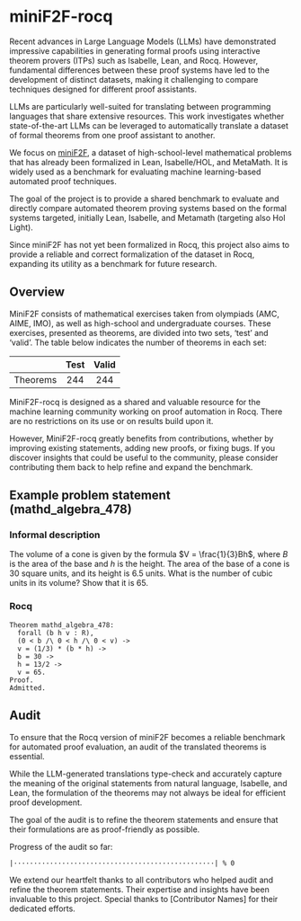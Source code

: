 # miniF2F-rocq

Recent advances in Large Language Models (LLMs) have demonstrated impressive capabilities in generating formal proofs
using interactive theorem provers (ITPs) such as Isabelle, Lean, and Rocq.
However, fundamental differences between these proof systems have led to the development of distinct datasets,
making it challenging to compare techniques designed for different proof assistants.

LLMs are particularly well-suited for translating between programming languages that share extensive resources.
This work investigates whether state-of-the-art LLMs can be leveraged to automatically translate a dataset of formal theorems from one proof assistant to another.

We focus on [miniF2F](https://github.com/facebookresearch/miniF2F),
a dataset of high-school-level mathematical problems that has already been formalized in Lean, Isabelle/HOL, and MetaMath.
It is widely used as a benchmark for evaluating machine learning-based automated proof techniques.

The goal of the project is to provide a shared benchmark to evaluate and directly compare automated theorem proving systems based on the formal systems targeted, initially Lean, Isabelle, and Metamath (targeting also Hol Light).

Since miniF2F has not yet been formalized in Rocq,
this project also aims to provide a reliable and correct formalization of the dataset in Rocq,
expanding its utility as a benchmark for future research.

## Overview

MiniF2F consists of mathematical exercises taken from olympiads (AMC, AIME, IMO), as well as high-school and undergraduate courses. These exercises, presented as theorems, are divided into two sets, ‘test’ and ‘valid’. The table below indicates the number of theorems in each set:

|          | Test | Valid |
|:--------:|:----:|:-----:|
| Theorems |  244 |  244  |

MiniF2F-rocq is designed as a shared and valuable resource for the machine learning community working on proof automation in Rocq. There are no restrictions on its use or on results build upon it.

However, MiniF2F-rocq greatly benefits from contributions, whether by improving existing statements, adding new proofs, or fixing bugs. If you discover insights that could be useful to the community, please consider contributing them back to help refine and expand the benchmark.

## Example problem statement (mathd_algebra_478)

### Informal description

The volume of a cone is given by the formula $V = \frac{1}{3}Bh$, where $B$ is the area of the base and $h$ is the height. The area of the base of a cone is 30 square units, and its height is 6.5 units. What is the number of cubic units in its volume? Show that it is 65.

### Rocq

```coq
Theorem mathd_algebra_478:
  forall (b h v : R),
  (0 < b /\ 0 < h /\ 0 < v) ->
  v = (1/3) * (b * h) ->
  b = 30 ->
  h = 13/2 ->
  v = 65.
Proof.
Admitted.
```

## Audit

To ensure that the Rocq version of miniF2F becomes a reliable benchmark for automated proof evaluation,
an audit of the translated theorems is essential.

While the LLM-generated translations type-check and accurately capture the meaning of the original statements from natural language, Isabelle, and Lean,
the formulation of the theorems may not always be ideal for efficient proof development.

The goal of the audit is to refine the theorem statements and ensure that their formulations are as proof-friendly as possible.

Progress of the audit so far:

`|··················································| % 0`

We extend our heartfelt thanks to all contributors who helped audit and refine the theorem statements.
Their expertise and insights have been invaluable to this project.
Special thanks to [Contributor Names] for their dedicated efforts.
